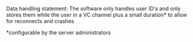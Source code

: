 Data handling statement: The software only handles user ID's and only stores them while the user in a VC channel plus a small duration* to allow for reconnects and crashes

*configurable by the server administrators 
